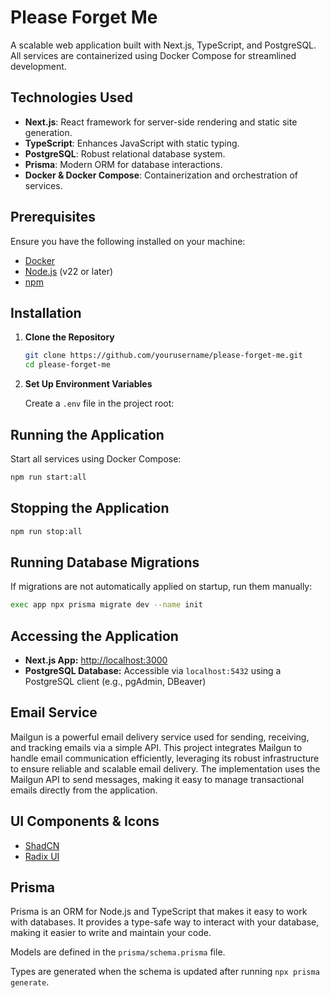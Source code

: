 # Please Forget Me

A scalable web application built with Next.js, TypeScript, and PostgreSQL. All services are containerized using Docker Compose for streamlined development.

## Technologies Used

- **Next.js**: React framework for server-side rendering and static site generation.
- **TypeScript**: Enhances JavaScript with static typing.
- **PostgreSQL**: Robust relational database system.
- **Prisma**: Modern ORM for database interactions.
- **Docker & Docker Compose**: Containerization and orchestration of services.

## Prerequisites

Ensure you have the following installed on your machine:

- [Docker](https://www.docker.com/get-started) 
- [Node.js](https://nodejs.org/en/download/) (v22 or later)
- [npm](https://www.npmjs.com/get-npm) 

## Installation

1. **Clone the Repository**

   ```bash
   git clone https://github.com/yourusername/please-forget-me.git
   cd please-forget-me
   ```

2. **Set Up Environment Variables**

   Create a `.env` file in the project root:


## Running the Application

Start all services using Docker Compose:

```bash
npm run start:all
```


## Stopping the Application

```bash
npm run stop:all
```

## Running Database Migrations

If migrations are not automatically applied on startup, run them manually:

```bash
exec app npx prisma migrate dev --name init
```

## Accessing the Application

- **Next.js App:** [http://localhost:3000](http://localhost:3000)
- **PostgreSQL Database:** Accessible via `localhost:5432` using a PostgreSQL client (e.g., pgAdmin, DBeaver)

## Email Service

Mailgun is a powerful email delivery service used for sending, receiving, and tracking emails via a simple API. This project integrates Mailgun to handle email communication efficiently, leveraging its robust infrastructure to ensure reliable and scalable email delivery. The implementation uses the Mailgun API to send messages, making it easy to manage transactional emails directly from the application.

## UI Components & Icons

- [ShadCN](https://ui.shadcn.com/)
- [Radix UI](https://www.radix-ui.com/icons)

## Prisma

Prisma is an ORM for Node.js and TypeScript that makes it easy to work with databases. It provides a type-safe way to interact with your database, making it easier to write and maintain your code.

Models are defined in the `prisma/schema.prisma` file.

Types are generated when the schema is updated after running `npx prisma generate`.

